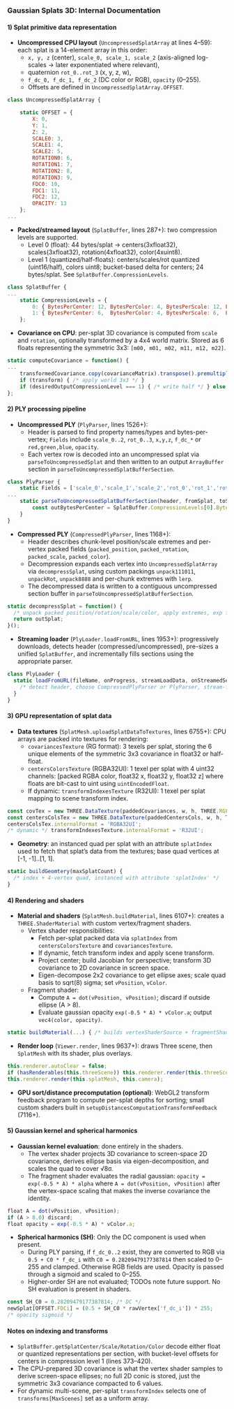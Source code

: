 ### Gaussian Splats 3D: Internal Documentation

#### 1) Splat primitive data representation
- **Uncompressed CPU layout** (`UncompressedSplatArray` at lines 4–59): each splat is a 14-element array in this order:
  - `x, y, z` (center), `scale_0, scale_1, scale_2` (axis-aligned log-scales -> later exponentiated where relevant),
  - quaternion `rot_0..rot_3` (x, y, z, w),
  - `f_dc_0, f_dc_1, f_dc_2` (DC color or RGB), `opacity` (0–255).
  - Offsets are defined in `UncompressedSplatArray.OFFSET`.
```1:59:web/gaussian-splats-3d.module.js
class UncompressedSplatArray {

    static OFFSET = {
        X: 0,
        Y: 1,
        Z: 2,
        SCALE0: 3,
        SCALE1: 4,
        SCALE2: 5,
        ROTATION0: 6,
        ROTATION1: 7,
        ROTATION2: 8,
        ROTATION3: 9,
        FDC0: 10,
        FDC1: 11,
        FDC2: 12,
        OPACITY: 13
    };
...
```
- **Packed/streamed layout** (`SplatBuffer`, lines 287+): two compression levels are supported.
  - Level 0 (float): 44 bytes/splat → centers(3xfloat32), scales(3xfloat32), rotation(4xfloat32), color(4xuint8).
  - Level 1 (quantized/half-floats): centers/scales/rot quantized (uint16/half), colors uint8; bucket-based delta for centers; 24 bytes/splat. See `SplatBuffer.CompressionLevels`.
```287:319:web/gaussian-splats-3d.module.js
class SplatBuffer {
...
    static CompressionLevels = {
        0: { BytesPerCenter: 12, BytesPerColor: 4, BytesPerScale: 12, BytesPerRotation: 16, BytesPerSplat: 44, ScaleRange: 1 },
        1: { BytesPerCenter: 6,  BytesPerColor: 4, BytesPerScale: 6,  BytesPerRotation: 8,  BytesPerSplat: 24, ScaleRange: 32767 }
    };
```
- **Covariance on CPU**: per-splat 3D covariance is computed from `scale` and `rotation`, optionally transformed by a 4x4 world matrix. Stored as 6 floats representing the symmetric 3x3: `[m00, m01, m02, m11, m12, m22]`.
```480:523:web/gaussian-splats-3d.module.js
static computeCovariance = function() {
...
    transformedCovariance.copy(covarianceMatrix).transpose().premultiply(covarianceMatrix);
    if (transform) { /* apply world 3x3 */ }
    if (desiredOutputCompressionLevel === 1) { /* write half */ } else { /* write float */ }
};
```

#### 2) PLY processing pipeline
- **Uncompressed PLY** (`PlyParser`, lines 1526+):
  - Header is parsed to find property names/types and bytes-per-vertex; `Fields` include `scale_0..2`, `rot_0..3`, `x,y,z`, `f_dc_*` or `red,green,blue`, `opacity`.
  - Each vertex row is decoded into an uncompressed splat via `parseToUncompressedSplat` and then written to an output `ArrayBuffer` section in `parseToUncompressedSplatBufferSection`.
```1526:1681:web/gaussian-splats-3d.module.js
class PlyParser {
    static Fields = ['scale_0','scale_1','scale_2','rot_0','rot_1','rot_2','rot_3','x','y','z','f_dc_0','f_dc_1','f_dc_2','red','green','blue','opacity'];
...
    static parseToUncompressedSplatBufferSection(header, fromSplat, toSplat, vertexData, vertexDataOffset, toBuffer, toOffset) {
        const outBytesPerCenter = SplatBuffer.CompressionLevels[0].BytesPerCenter; /* writes center/scale/rot/color */
    }
}
```
- **Compressed PLY** (`CompressedPlyParser`, lines 1168+):
  - Header describes chunk-level position/scale extremes and per-vertex packed fields (`packed_position`, `packed_rotation`, `packed_scale`, `packed_color`).
  - Decompression expands each vertex into `UncompressedSplatArray` via `decompressSplat`, using custom packings `unpack111011`, `unpackRot`, `unpack8888` and per-chunk extremes with `lerp`.
  - The decompressed data is written to a contiguous uncompressed section buffer in `parseToUncompressedSplatBufferSection`.
```1412:1451:web/gaussian-splats-3d.module.js
static decompressSplat = function() {
  /* unpack packed position/rotation/scale/color, apply extremes, exp for scales, clamp colors */
  return outSplat;
}();
```
- **Streaming loader** (`PlyLoader.loadFromURL`, lines 1953+): progressively downloads, detects header (compressed/uncompressed), pre-sizes a unified `SplatBuffer`, and incrementally fills sections using the appropriate parser.
```1953:2010:web/gaussian-splats-3d.module.js
class PlyLoader {
  static loadFromURL(fileName, onProgress, streamLoadData, onStreamedSectionProgress, minimumAlpha, compressionLevel, sectionSize, sceneCenter, blockSize, bucketSize) {
    /* detect header, choose CompressedPlyParser or PlyParser, stream-fill output buffer */
  }
}
```

#### 3) GPU representation of splat data
- **Data textures** (`SplatMesh.uploadSplatDataToTextures`, lines 6755+): CPU arrays are packed into textures for rendering:
  - `covariancesTexture` (RG format): 3 texels per splat, storing the 6 unique elements of the symmetric 3x3 covariance in float32 or half-float.
  - `centersColorsTexture` (RGBA32UI): 1 texel per splat with 4 uint32 channels: [packed RGBA color, float32 x, float32 y, float32 z] where floats are bit-cast to uint using `uintEncodedFloat`.
  - If dynamic: `transformIndexesTexture` (R32UI): 1 texel per splat mapping to scene transform index.
```6786:6869:web/gaussian-splats-3d.module.js
const covTex = new THREE.DataTexture(paddedCovariances, w, h, THREE.RGFormat, covariancesTextureType);
const centersColsTex = new THREE.DataTexture(paddedCentersCols, w, h, THREE.RGBAIntegerFormat, THREE.UnsignedIntType);
centersColsTex.internalFormat = 'RGBA32UI';
/* dynamic */ transformIndexesTexture.internalFormat = 'R32UI';
```
- **Geometry**: an instanced quad per splat with an attribute `splatIndex` used to fetch that splat’s data from the textures; base quad vertices at [-1, -1]..[1, 1].
```6448:6460:web/gaussian-splats-3d.module.js
static buildGeomtery(maxSplatCount) {
  /* index + 4-vertex quad, instanced with attribute 'splatIndex' */
}
```

#### 4) Rendering and shaders
- **Material and shaders** (`SplatMesh.buildMaterial`, lines 6107+): creates a `THREE.ShaderMaterial` with custom vertex/fragment shaders.
  - Vertex shader responsibilities:
    - Fetch per-splat packed data via `splatIndex` from `centersColorsTexture` and `covariancesTexture`.
    - If dynamic, fetch transform index and apply scene transform.
    - Project center; build Jacobian for perspective; transform 3D covariance to 2D covariance in screen space.
    - Eigen-decompose 2x2 covariance to get ellipse axes; scale quad basis to sqrt(8) sigma; set `vPosition`, `vColor`.
  - Fragment shader:
    - Compute `A = dot(vPosition, vPosition)`; discard if outside ellipse (A > 8).
    - Evaluate gaussian opacity `exp(-0.5 * A) * vColor.a`; output `vec4(color, opacity)`.
```6107:6343:web/gaussian-splats-3d.module.js
static buildMaterial(...) { /* builds vertexShaderSource + fragmentShaderSource shown in-code */ }
```
- **Render loop** (`Viewer.render`, lines 9637+): draws Three scene, then `SplatMesh` with its shader, plus overlays.
```9648:9654:web/gaussian-splats-3d.module.js
this.renderer.autoClear = false;
if (hasRenderables(this.threeScene)) this.renderer.render(this.threeScene, this.camera);
this.renderer.render(this.splatMesh, this.camera);
```
- **GPU sort/distance precomputation (optional)**: WebGL2 transform feedback program to compute per-splat depths for sorting; small custom shaders built in `setupDistancesComputationTransformFeedback` (7116+).

#### 5) Gaussian kernel and spherical harmonics
- **Gaussian kernel evaluation**: done entirely in the shaders.
  - The vertex shader projects 3D covariance to screen-space 2D covariance, derives ellipse basis via eigen-decomposition, and scales the quad to cover √8σ.
  - The fragment shader evaluates the radial gaussian: `opacity = exp(-0.5 * A) * alpha` where `A = dot(vPosition, vPosition)` after the vertex-space scaling that makes the inverse covariance the identity.
```6327:6343:web/gaussian-splats-3d.module.js
float A = dot(vPosition, vPosition);
if (A > 8.0) discard;
float opacity = exp(-0.5 * A) * vColor.a;
```
- **Spherical harmonics (SH)**: Only the DC component is used when present.
  - During PLY parsing, if `f_dc_0..2` exist, they are converted to RGB via `0.5 + C0 * f_dc_i` with `C0 = 0.28209479177387814` then scaled to 0–255 and clamped. Otherwise RGB fields are used. Opacity is passed through a sigmoid and scaled to 0–255.
  - Higher-order SH are not evaluated; TODOs note future support. No SH evaluation is present in shaders.
```1703:1719:web/gaussian-splats-3d.module.js
const SH_C0 = 0.28209479177387814; /* DC */
newSplat[OFFSET.FDCi] = (0.5 + SH_C0 * rawVertex['f_dc_i']) * 255;
/* opacity sigmoid */
```

#### Notes on indexing and transforms
- `SplatBuffer.getSplatCenter/Scale/Rotation/Color` decode either float or quantized representations per section, with bucket-level offsets for centers in compression level 1 (lines 373–420).
- The CPU-prepared 3D covariance is what the vertex shader samples to derive screen-space ellipses; no full 2D conic is stored, just the symmetric 3x3 covariance compacted to 6 values.
- For dynamic multi-scene, per-splat `transformIndex` selects one of `transforms[MaxScenes]` set as a uniform array.
